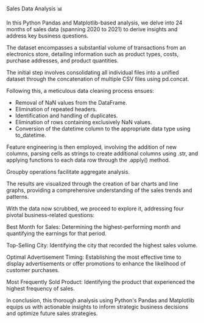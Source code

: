 Sales Data Analysis 📊

In this Python Pandas and Matplotlib-based analysis, we delve into 24 months of sales data (spanning 2020 to 2021) to derive insights and address key business questions. 

The dataset encompasses a substantial volume of transactions from an electronics store, detailing information such as  product types, costs, purchase addresses, and product quantities.

The initial step involves consolidating all individual files into a unified dataset through the concatenation of multiple CSV files using pd.concat.

Following this, a meticulous data cleaning process ensues:

- Removal of NaN values from the DataFrame.
- Elimination of repeated headers.
- Identification and handling of duplicates.
- Elimination of rows containing exclusively NaN values.
- Conversion of the datetime column to the appropriate data type using to_datetime.

Feature engineering is then employed, involving the addition of new columns, parsing cells as strings to create additional columns using .str, and applying functions to each data row through the .apply() method. 

Groupby operations facilitate aggregate analysis.

The results are visualized through the creation of bar charts and line graphs, providing a comprehensive understanding of the sales trends and patterns.

With the data now scrubbed, we proceed to explore it, addressing four pivotal business-related questions:

Best Month for Sales: Determining the highest-performing month and quantifying the earnings for that period.

Top-Selling City: Identifying the city that recorded the highest sales volume.

Optimal Advertisement Timing: Establishing the most effective time to display advertisements or offer promotions to enhance the likelihood of customer purchases.

Most Frequently Sold Product: Identifying the product that experienced the highest frequency of sales.



In conclusion, this thorough analysis using Python's Pandas and Matplotlib equips us with actionable insights to inform strategic business decisions and optimize future sales strategies.

